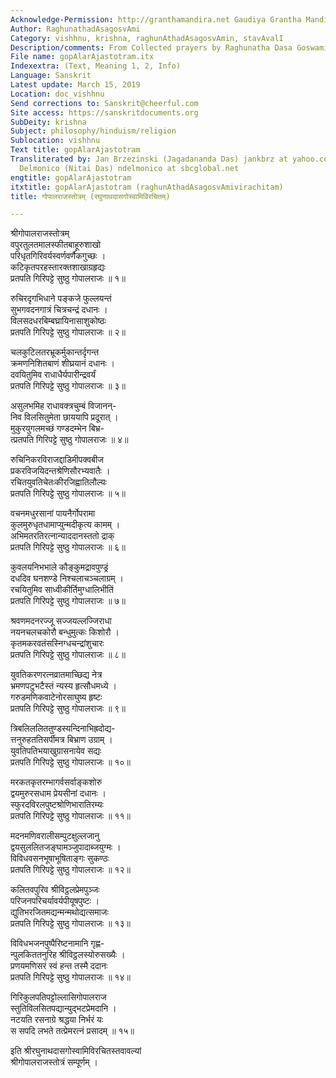 ```yaml
---
Acknowledge-Permission: http://granthamandira.net Gaudiya Grantha Mandira
Author: RaghunathadAsagosvAmi
Category: vishhnu, krishna, raghunAthadAsagosvAmin, stavAvalI
Description/comments: From Collected prayers by Raghunatha Dasa Goswami Stavavali
File name: gopAlarAjastotram.itx
Indexextra: (Text, Meaning 1, 2, Info)
Language: Sanskrit
Latest update: March 15, 2019
Location: doc_vishhnu
Send corrections to: Sanskrit@cheerful.com
Site access: https://sanskritdocuments.org
SubDeity: krishna
Subject: philosophy/hinduism/religion
Sublocation: vishhnu
Text title: gopAlarAjastotram
Transliterated by: Jan Brzezinski (Jagadananda Das) jankbrz at yahoo.com and Neal
  Delmonico (Nitai Das) ndelmonico at sbcglobal.net
engtitle: gopAlarAjastotram
itxtitle: gopAlarAjastotram (raghunAthadAsagosvAmivirachitam)
title: गोपालराजस्तोत्रम् (रघुनाथदासगोस्वामिविरचितम्)

---
```

  
 श्रीगोपालराजस्तोत्रम्   
वपुरतुलतमालस्फीतबाहूरुशाखो  
     परिधृतगिरिवर्यस्वर्णवर्णैकगुच्छः ।  
कटिकृतपरहस्तारक्तशाखाग्रहृद्यः  
     प्रतपति गिरिपट्टे सुष्ठु गोपालराजः ॥ १॥  
  
रुचिरदृगभिधाने पङ्कजे फुल्लयन्तं  
     सुभगवदनगात्रं चित्रचन्द्रं दधानः ।  
विलसदधरबिम्बघ्रायिनासाशुकोष्ठः  
     प्रतपति गिरिपट्टे सुष्ठु गोपालराजः ॥ २॥  
  
चलकुटिलतरभ्रूकर्मुकान्तर्दृगन्त  
     क्रमणनिशितबाणं शीघ्रयानं दधानः ।  
दवयितुमिव राधाधैर्यपारीन्द्रवर्यं  
     प्रतपति गिरिपट्टे सुष्ठु गोपालराजः ॥ ३॥  
  
असुलभमिह राधावक्त्रचुम्बं विजानन्-  
     निव विलसितुमेता छाययापि प्रदूरात् ।  
मुकुरयुगलमच्छं गण्डदम्भेन बिभ्र-  
     त्प्रतपति गिरिपट्टे सुष्ठु गोपालराजः ॥ ४॥  
  
रुचिनिकरविराजद्दाडिमीपक्वबीज  
     प्रकरविजयिदन्तश्रेणिसौरभ्यवातैः ।  
रचितयुवतिचेतःकीरजिह्वातिलौल्यः  
     प्रतपति गिरिपट्टे सुष्ठु गोपालराजः ॥ ५॥  
  
वचनमधुरसानां पायनैर्गोपरामा  
     कुलमुरुधृतधामाप्युन्मदीकृत्य कामम् ।  
अभिमतरतिरत्नान्याददानस्ततो द्राक्  
     प्रतपति गिरिपट्टे सुष्ठु गोपालराजः ॥ ६॥  
  
कुवलयनिभभाले कौङ्कुमद्रावपुण्ड्रं  
     दधदिव घनशण्डे निश्चलाचञ्चलाग्रम् ।  
रचयितुमिव साध्वीकीर्तिमुग्धालिभीतिं  
     प्रतपति गिरिपट्टे सुष्ठु गोपालराजः ॥ ७॥  
  
श्रवणमदनरज्जू सज्जयल्लज्जिराधा  
     नयनचलचकोरौ बन्धुमुत्कः किशोरौ ।  
कृतमकरवतंसस्निग्धचन्द्रांशुचारः  
     प्रतपति गिरिपट्टे सुष्ठु गोपालराजः ॥ ८॥  
  
युवतिकरणरत्नव्रातमाच्छिद्य नेत्र  
     भ्रमणपटुभटैस्तं न्यस्य हृत्सौधमध्ये ।  
गरुडमणिकवाटेनोरसाघुष्य हृष्टः  
     प्रतपति गिरिपट्टे सुष्ठु गोपालराजः ॥ ९॥  
  
त्रिबलिललिततुण्डस्यन्दिनाभिह्रदोद्य-  
     त्तनुरुहततिसर्पीमत्र बिभ्राण उग्राम् ।  
युवतिपतिभयाखुग्रासनायेव सद्यः  
     प्रतपति गिरिपट्टे सुष्ठु गोपालराजः ॥ १०॥  
  
मरकतकृतरम्भागर्वसर्वाङ्कशोरु  
     द्वयमुरुरसधाम प्रेयसीनां दधानः ।  
स्फुरदविरलपुष्टश्रोणिभारातिरम्यः  
     प्रतपति गिरिपट्टे सुष्ठु गोपालराजः ॥ ११॥  
  
मदनमणिवरालीसम्पुटक्षुल्लजानु  
     द्वयसुललितजङ्घामञ्जुपादाब्जयुग्मः ।  
विविधवसनभूषाभूषिताङ्गः सुकण्ठः  
     प्रतपति गिरिपट्टे सुष्ठु गोपालराजः ॥ १२॥  
  
कलितवपुरिव श्रीविट्ठलप्रेमपुञ्जः  
     परिजनपरिचर्यावर्यपीयूषपुष्टः ।  
द्युतिभरजितमद्यन्मन्मथोद्यत्समाजः  
     प्रतपति गिरिपट्टे सुष्ठु गोपालराजः ॥ १३॥  
  
विविधभजनपुष्पैरिष्टनामानि गृह्ण-  
     न्पुलकिततनुरिह श्रीविट्ठलस्योरुसख्यैः ।  
प्रणयमणिसरं स्वं हन्त तस्मै ददानः  
     प्रतपति गिरिपट्टे सुष्ठु गोपालराजः ॥ १४॥  
  
गिरिकुलपतिपट्टोल्लासिगोपालराज  
     स्तुतिविलसितपद्यान्युद्भटप्रेमदानि ।  
नटयति रसनाग्रे श्रद्धया निर्भरं यः  
     स सपदि लभते तत्प्रेमरत्नं प्रसादम् ॥ १५॥  
  
इति श्रीरघुनाथदासगोस्वामिविरचितस्तवावल्यां  
          श्रीगोपालराजस्तोत्रं सम्पूर्णम् ।  
  
  
